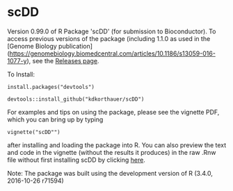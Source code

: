 # scDD
Version 0.99.0 of R Package 'scDD' (for submission to Bioconductor).  To access 
previous versions of the package (including 1.1.0 as used in the [Genome 
Biology publication]
(https://genomebiology.biomedcentral.com/articles/10.1186/s13059-016-1077-y), 
see the 
[Releases page](https://github.com/kdkorthauer/scDD/releases_).

To Install:

```
install.packages("devtools")

devtools::install_github("kdkorthauer/scDD")
```

For examples and tips on using the package, please see the vignette PDF, 
which you can bring up by typing 

```
vignette("scDD"")
```

after installing and loading the package into R.  You can also preview the
text and code in the vignette (without the results it produces) in the raw
.Rnw file without first installing scDD by clicking [here](https://github.com/kdkorthauer/scDD/blob/master/vignettes/scDD.Rnw).


Note: The package was built using the development version of R (3.4.0,
2016-10-26 r71594)
